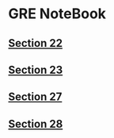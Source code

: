 # GRE NoteBook

## [Section 22](section22.md)

## [Section 23](section23.md)

## [Section 27](section27.md)

## [Section 28](section28.md)
